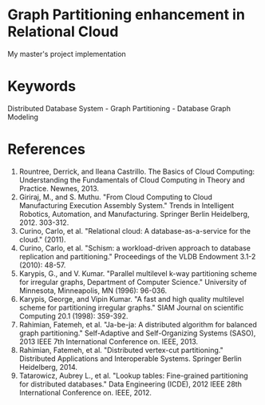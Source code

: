 # Graph Partitioning enhancement in Relational Cloud

My master's project implementation

# Keywords
Distributed Database System - Graph Partitioning - Database Graph Modeling

# References
1. Rountree, Derrick, and Ileana Castrillo. The Basics of Cloud Computing: Understanding the Fundamentals of Cloud Computing in Theory and Practice. Newnes, 2013.
2. Giriraj, M., and S. Muthu. "From Cloud Computing to Cloud Manufacturing Execution Assembly System." Trends in Intelligent Robotics, Automation, and Manufacturing. Springer Berlin Heidelberg, 2012. 303-312.
3. Curino, Carlo, et al. "Relational cloud: A database-as-a-service for the cloud." (2011).
4. Curino, Carlo, et al. "Schism: a workload-driven approach to database replication and partitioning." Proceedings of the VLDB Endowment 3.1-2 (2010): 48-57.
5. Karypis, G., and V. Kumar. "Parallel multilevel k-way partitioning scheme for irregular graphs, Department of Computer Science." University of Minnesota, Minneapolis, MN (1996): 96-036.
6. Karypis, George, and Vipin Kumar. "A fast and high quality multilevel scheme for partitioning irregular graphs." SIAM Journal on scientific Computing 20.1 (1998): 359-392.
7. Rahimian, Fatemeh, et al. "Ja-be-ja: A distributed algorithm for balanced graph partitioning." Self-Adaptive and Self-Organizing Systems (SASO), 2013 IEEE 7th International Conference on. IEEE, 2013.
8. Rahimian, Fatemeh, et al. "Distributed vertex-cut partitioning." Distributed Applications and Interoperable Systems. Springer Berlin Heidelberg, 2014.
9. Tatarowicz, Aubrey L., et al. "Lookup tables: Fine-grained partitioning for distributed databases." Data Engineering (ICDE), 2012 IEEE 28th International Conference on. IEEE, 2012.